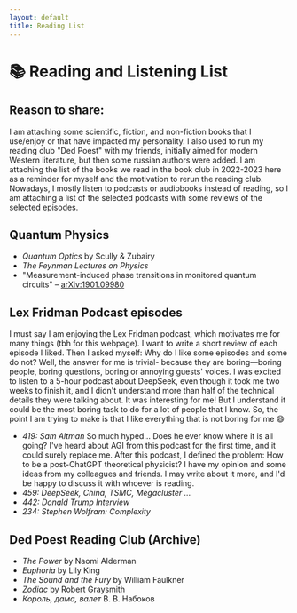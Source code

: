 ```yaml
---
layout: default
title: Reading List
---
```


# 📚 Reading and Listening List

## Reason to share:
I am attaching some scientific, fiction, and non-fiction books that I use/enjoy or that have impacted my personality. I also used to run my reading club "Ded Poest" with my friends, initially aimed for modern Western literature, but then some russian authors were added. I am attaching the list of the books we read in the book club in 2022-2023 here as a reminder for myself and the motivation to rerun the reading club. Nowadays, I mostly listen to podcasts or audiobooks instead of reading, so I am attaching a list of the selected podcasts with some reviews of the selected episodes. 


## Quantum Physics
- *Quantum Optics* by Scully & Zubairy  
- *The Feynman Lectures on Physics*  
- "Measurement-induced phase transitions in monitored quantum circuits" – [arXiv:1901.09980](https://arxiv.org/abs/1901.09980)

## Lex Fridman Podcast episodes 
I must say I am enjoying the Lex Fridman podcast, which motivates me for many things (tbh for this webpage). I want to write a short review of each episode I liked. Then I asked myself: Why do I like some episodes and some do not? Well, the answer for me is trivial- because they are boring—boring people, boring questions, boring or annoying guests' voices. I was excited to listen to a 5-hour podcast about DeepSeek, even though it took me two weeks to finish it, and I didn't understand more than half of the technical details they were talking about. It was interesting for me! But I understand it could be the most boring task to do for a lot of people that I know. So, the point I am trying to make is that I like everything that is not boring for me 😄

- *419: Sam Altman* So much hyped... Does he ever know where it is all going? I've heard about AGI from this podcast for the first time, and it could surely replace me. After this podcast, I defined the problem: How to be a post-ChatGPT theoretical physicist? I have my opinion and some ideas from my colleagues and friends. I may write about it more, and I'd be happy to discuss it with whoever is reading.
- *459: DeepSeek, China, TSMC, Megacluster ...*
- *442: Donald Trump Interview*
- *234: Stephen Wolfram: Complexity* 

## Ded Poest Reading Club (Archive)
- *The Power* by Naomi Alderman
- *Euphoria* by Lily King
- *The Sound and the Fury* by William Faulkner
- *Zodiac* by Robert Graysmith
- *Король, дама, валет* В. В. Набоков 
